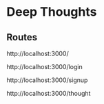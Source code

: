 # Deep Thoughts

## Routes
http://localhost:3000/ 

http://localhost:3000/login 

http://localhost:3000/signup 

http://localhost:3000/thought